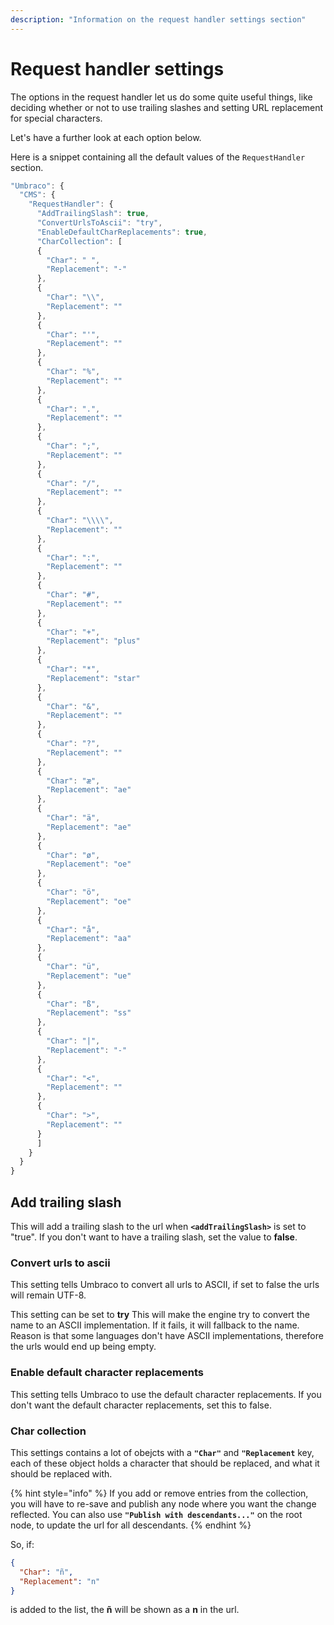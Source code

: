 ```yaml
---
description: "Information on the request handler settings section"
---
```


# Request handler settings

The options in the request handler let us do some quite useful things, like deciding whether or not to use trailing slashes and setting URL replacement for special characters.

Let's have a further look at each option below.

Here is a snippet containing all the default values of the `RequestHandler` section.

```js
"Umbraco": {
  "CMS": {
    "RequestHandler": {
      "AddTrailingSlash": true,
      "ConvertUrlsToAscii": "try",
      "EnableDefaultCharReplacements": true,
      "CharCollection": [
      {
        "Char": " ",
        "Replacement": "-"
      },
      {
        "Char": "\\",
        "Replacement": ""
      },
      {
        "Char": "'",
        "Replacement": ""
      },
      {
        "Char": "%",
        "Replacement": ""
      },
      {
        "Char": ".",
        "Replacement": ""
      },
      {
        "Char": ";",
        "Replacement": ""
      },
      {
        "Char": "/",
        "Replacement": ""
      },
      {
        "Char": "\\\\",
        "Replacement": ""
      },
      {
        "Char": ":",
        "Replacement": ""
      },
      {
        "Char": "#",
        "Replacement": ""
      },
      {
        "Char": "+",
        "Replacement": "plus"
      },
      {
        "Char": "*",
        "Replacement": "star"
      },
      {
        "Char": "&",
        "Replacement": ""
      },
      {
        "Char": "?",
        "Replacement": ""
      },
      {
        "Char": "æ",
        "Replacement": "ae"
      },
      {
        "Char": "ä",
        "Replacement": "ae"
      },
      {
        "Char": "ø",
        "Replacement": "oe"
      },
      {
        "Char": "ö",
        "Replacement": "oe"
      },
      {
        "Char": "å",
        "Replacement": "aa"
      },
      {
        "Char": "ü",
        "Replacement": "ue"
      },
      {
        "Char": "ß",
        "Replacement": "ss"
      },
      {
        "Char": "|",
        "Replacement": "-"
      },
      {
        "Char": "<",
        "Replacement": ""
      },
      {
        "Char": ">",
        "Replacement": ""
      }
      ]
    }
  }
}
```

## Add trailing slash

This will add a trailing slash to the url when **`<addTrailingSlash>`** is set to "true".
If you don't want to have a trailing slash, set the value to **false**.

### Convert urls to ascii

This setting tells Umbraco to convert all urls to ASCII, if set to false the urls will remain UTF-8.

This setting can be set to **try** This will make the engine try to convert the name to an ASCII implementation. If it fails, it will fallback to the name. Reason is that some languages don't have ASCII implementations, therefore the urls would end up being empty.

### Enable default character replacements
This setting tells Umbraco to use the default character replacements. If you don't want the default character replacements, set this to false.

### Char collection

This settings contains a lot of obejcts with a **`"Char"`** and **`"Replacement`** key, each of these object holds a character that should be replaced, and what it should be replaced with.

{% hint style="info" %}
If you add or remove entries from the collection, you will have to re-save and publish any node where you want the change reflected. You can also use **`"Publish with descendants..."`** on the root node, to update the url for all descendants.
{% endhint %}

So, if:

```json
{
  "Char": "ñ",
  "Replacement": "n"
}
```

is added to the list, the **ñ** will be shown as a **n** in the url.
